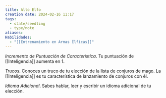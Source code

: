```yaml
---
title: Alto Elfo
creation date: 2024-02-16 11:17
tags:
  - state/seedling
  - type/note
aliases: 
Habilidades:
  - "[[Entrenamiento en Armas Élficas]]"
---
```



*Incremento de Puntuación de Característica*. Tu puntuación de [[Inteligencia]] aumenta en 1.

*Trucos*. Conoces un truco de tu elección de la lista de conjuros de mago. La [[Inteligencia]] es tu
característica de lanzamiento de conjuros con él.

*Idioma Adicional*. Sabes hablar, leer y escribir un idioma adicional de tu elección.
